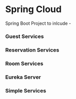 # Spring Cloud
 Spring Boot Project to inlcude - 
 ### Guest Services 
 ### Reservation Services 
 ### Room Services 
 ### Eureka Server 
 ### Simple Services 
